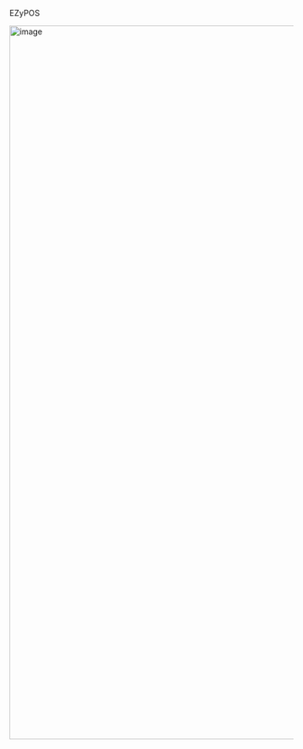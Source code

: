 E Z y P O S 

<img width="1267" alt="image" src="https://github.com/user-attachments/assets/5f8e7753-5081-4e55-ae1f-e3013b066d2d" />

